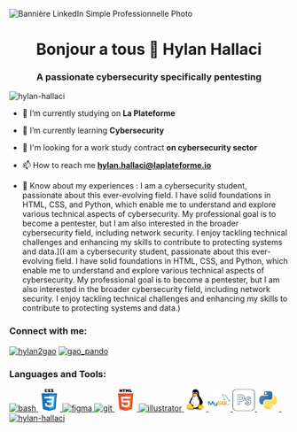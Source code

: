 
![Bannière LinkedIn Simple Professionnelle Photo](https://github.com/user-attachments/assets/7fbb6b62-b64d-4c0e-9299-f9f6dbf85524)

<h1 align="center">Bonjour a tous 👋 Hylan Hallaci</h1>
<h3 align="center">A passionate cybersecurity specifically pentesting</h3>

<p align="left"> <img src="https://komarev.com/ghpvc/?username=hylan-hallaci&label=Profile%20views&color=0e75b6&style=flat" alt="hylan-hallaci" /> </p>

- 🔭 I’m currently studying on **La Plateforme**

- 🌱 I’m currently learning **Cybersecurity**

- 🔭 I'm looking for a work study contract **on cybersecurity sector**

- 📫 How to reach me **hylan.hallaci@laplateforme.io**

- 📄 Know about my experiences : I am a cybersecurity student, passionate about this ever-evolving field. I have solid foundations in HTML, CSS, and Python, which enable me to understand and explore various technical aspects of cybersecurity. My professional goal is to become a pentester, but I am also interested in the broader cybersecurity field, including network security. I enjoy tackling technical challenges and enhancing my skills to contribute to protecting systems and data.](I am a cybersecurity student, passionate about this ever-evolving field. I have solid foundations in HTML, CSS, and Python, which enable me to understand and explore various technical aspects of cybersecurity. My professional goal is to become a pentester, but I am also interested in the broader cybersecurity field, including network security. I enjoy tackling technical challenges and enhancing my skills to contribute to protecting systems and data.)

<h3 align="left">Connect with me:</h3>
<p align="left">
<a href="https://instagram.com/hylan2gao" target="blank"><img align="center" src="https://raw.githubusercontent.com/rahuldkjain/github-profile-readme-generator/master/src/images/icons/Social/instagram.svg" alt="hylan2gao" height="30" width="40" /></a>
<a href="https://discord.gg/gao_pando" target="blank"><img align="center" src="https://raw.githubusercontent.com/rahuldkjain/github-profile-readme-generator/master/src/images/icons/Social/discord.svg" alt="gao_pando" height="30" width="40" /></a>
</p>

<h3 align="left">Languages and Tools:</h3>
<p align="left"> <a href="https://www.gnu.org/software/bash/" target="_blank" rel="noreferrer"> <img src="https://www.vectorlogo.zone/logos/gnu_bash/gnu_bash-icon.svg" alt="bash" width="40" height="40"/> </a> <a href="https://www.w3schools.com/css/" target="_blank" rel="noreferrer"> <img src="https://raw.githubusercontent.com/devicons/devicon/master/icons/css3/css3-original-wordmark.svg" alt="css3" width="40" height="40"/> </a> <a href="https://www.figma.com/" target="_blank" rel="noreferrer"> <img src="https://www.vectorlogo.zone/logos/figma/figma-icon.svg" alt="figma" width="40" height="40"/> </a> <a href="https://git-scm.com/" target="_blank" rel="noreferrer"> <img src="https://www.vectorlogo.zone/logos/git-scm/git-scm-icon.svg" alt="git" width="40" height="40"/> </a> <a href="https://www.w3.org/html/" target="_blank" rel="noreferrer"> <img src="https://raw.githubusercontent.com/devicons/devicon/master/icons/html5/html5-original-wordmark.svg" alt="html5" width="40" height="40"/> </a> <a href="https://www.adobe.com/in/products/illustrator.html" target="_blank" rel="noreferrer"> <img src="https://www.vectorlogo.zone/logos/adobe_illustrator/adobe_illustrator-icon.svg" alt="illustrator" width="40" height="40"/> </a> <a href="https://www.linux.org/" target="_blank" rel="noreferrer"> <img src="https://raw.githubusercontent.com/devicons/devicon/master/icons/linux/linux-original.svg" alt="linux" width="40" height="40"/> </a> <a href="https://www.mysql.com/" target="_blank" rel="noreferrer"> <img src="https://raw.githubusercontent.com/devicons/devicon/master/icons/mysql/mysql-original-wordmark.svg" alt="mysql" width="40" height="40"/> </a> <a href="https://www.photoshop.com/en" target="_blank" rel="noreferrer"> <img src="https://raw.githubusercontent.com/devicons/devicon/master/icons/photoshop/photoshop-line.svg" alt="photoshop" width="40" height="40"/> </a> <a href="https://www.python.org" target="_blank" rel="noreferrer"> <img src="https://raw.githubusercontent.com/devicons/devicon/master/icons/python/python-original.svg" alt="python" width="40" height="40"/> </a> <a href="https://redis.io" target="_blank" rel="noreferrer"> <img 

<p><img align="center" src="https://github-readme-stats.vercel.app/api/top-langs?username=hylan-hallaci&show_icons=true&locale=en&layout=compact" alt="hylan-hallaci" /></p>

